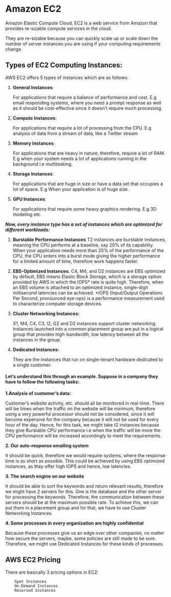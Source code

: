 # Amazon EC2 

Amazon Elastic Compute Cloud, EC2 is a web service from Amazon that provides re-sizable compute services in the cloud.

They are re-sizable because you can quickly scale up or scale down the number of server instances you are using if your computing requirements change.

## Types of EC2 Computing Instances:

AWS EC2 offers 5 types of instances which are as follows:

1. **General Instances**:

    For applications that require a balance of performance and cost.
    E.g email responding systems, where you need a prompt response as well as it should be cost-effective since it doesn’t require much processing.

2. **Compute Instances**:

    For applications that require a lot of processing from the CPU.
    E.g analysis of data from a stream of data, like a Twitter stream

3. **Memory Instances**:

    For applications that are heavy in nature, therefore, require a lot of RAM.
    E.g when your system needs a lot of applications running in the background i.e multitasking.

4. **Storage Instances**:

    For applications that are huge in size or have a data set that occupies a lot of space.
    E.g When your application is of huge size.

5. **GPU Instances**:

    For applications that require some heavy graphics rendering.
    E.g 3D modeling etc.
    
***Now, every instance type has a set of instances which are optimized for different workloads:***

1. **Burstable Performance Instances**
   T2 instances are burstable instances, meaning the CPU performs at a baseline, say 20% of its capability. When your application needs more than 20% of the performance of the CPU, the CPU enters into a burst mode giving the higher performance for a limited amount of time, therefore work happens faster.
   
   
2. **EBS-Optimized Instances.**
   C4, M4, and D2 instances are EBS optimized by default, EBS means Elastic Block Storage, which is a storage option provided by AWS in which the IOPS* rate is quite high. Therefore, when an EBS volume is attached to an optimized instance, single-digit millisecond latencies can be achieved.
   *IOPS (Input/Output Operations Per Second, pronounced eye-ops) is a performance measurement used to characterize computer storage devices. 

3. **Cluster Networking Instances:**

   X1, M4, C4, C3, I2, G2 and D2 instances support cluster networking. Instances launched into a common placement group are put in a logical group that provides high-bandwidth, low latency between all the instances in the group.

4. **Dedicated Instances:**

   They are the instances that run on single-tenant hardware dedicated to a single customer.


#### Let’s understand this through an example. Suppose in a company they have to follow the following tasks:

**1.Analysis of customer’s data:**

Customer’s website activity, etc. should all be monitored in real-time. There will be times when the traffic on the website will be minimum, therefore using a very powerful processor should not be considered, since it will become expensive for the company because it will not be used for every hour of the day. Hence, for this task, we might take t2 instances because they give Burstable CPU performance i.e when the traffic will be more the CPU performance will be increased accordingly to meet the requirements.

**2. Our auto-response emailing system**

It should be quick, therefore we would require systems, where the response time is as short as possible. This could be achieved by using EBS optimized instances, as they offer high IOPS and hence, low latencies.

**3. The search engine on our website**

It should be able to sort the keywords and return relevant results, therefore we might have 2 servers for this. One is the database and the other server for processing the keywords. Therefore, the communication between these servers should be at the maximum possible rate. To achieve this, we can put them in a placement group and for that, we have to use Cluster Networking Instances.

**4. Some processes in every organization are highly confidential**

Because these processes give us an edge over other companies, no matter how secure the servers, maybe, some policies are still made to be sure. Therefore, we might use Dedicated Instances for these kinds of processes.

## AWS EC2 Pricing

There are basically 3 pricing options in EC2:

        Spot Instances
        On-Demand Instances
        Reserved Instances



